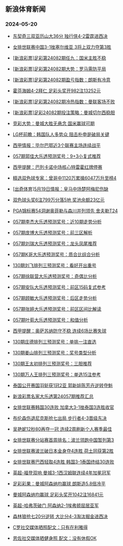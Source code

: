 ## 新浪体育新闻 
### 2024-05-20

+ [东契奇三双亚历山大36分 独行侠4-2雷霆进西决](https://sports.sina.com.cn/basketball/nba/2024-05-19/doc-inavtrut7588399.shtml)

+ [女排世联赛中国3-1挫塞尔维亚 3将上双力夺第3胜](https://sports.sina.com.cn/others/volleyball/2024-05-19/doc-inavsurc8008830.shtml)

+ [[新浪彩票]足彩第24082期任九：国米主胜不稳](https://sports.sina.com.cn/l/2024-05-19/doc-inavsizq6881254.shtml)

+ [[新浪彩票]足彩第24082期大势：罗马需防平局](https://sports.sina.com.cn/l/2024-05-19/doc-inavsizi8220348.shtml)

+ [[新浪彩票]足彩第24082期盈亏指数：朗斯有冷意](https://sports.sina.com.cn/l/2024-05-19/doc-inavsizq6881821.shtml)

+ [霍芬海姆4-2拜仁 足彩头奖开982注13252元](https://sports.sina.com.cn/l/2024-05-19/doc-inavtffe6455934.shtml)

+ [[新浪彩票]足彩第24082期冷热指数：曼联客场不败](https://sports.sina.com.cn/l/2024-05-19/doc-inavtrut7591289.shtml)

+ [[新浪彩票]足彩24082期投注策略：曼城切尔西稳胆](https://sports.sina.com.cn/l/2024-05-19/doc-inavsizq6881594.shtml)

+ [竞彩大势：曼城大胜无悬念 国米赢球可期](https://sports.sina.com.cn/l/2024-05-19/doc-inavtffe6457127.shtml)

+ [LG杯前瞻：韩国队人多势众 阻击朴申是破局关键](https://sports.sina.com.cn/go/2024-05-19/doc-inavsqin6769378.shtml)

+ [西甲情报：毕尔巴鄂近3个联赛主场连续战平](https://sports.sina.com.cn/l/2024-05-19/doc-inavtruy6263512.shtml)

+ [057期郭佳大乐透预测奖号：9+3小复式推荐](https://sports.sina.com.cn/l/2024-05-19/doc-inavtruy6267584.shtml)

+ [西甲提醒：巴列卡诺中场核心特雷霍红牌停赛](https://sports.sina.com.cn/l/2024-05-19/doc-inavsizq6887165.shtml)

+ [精选双色球专家：曾哥中1120万累擒6047万升至榜4](https://sports.sina.com.cn/l/2024-05-19/doc-inavtrut7594000.shtml)

+ [[出奇体育]5月19日情报：皇马中场楚阿梅尼伤缺](https://sports.sina.com.cn/l/2024-05-19/doc-inavtwar7500869.shtml)

+ [双色球头奖6注799万分落5地 奖池余额23亿元](https://sports.sina.com.cn/l/2024-05-19/doc-inavuthf7077151.shtml)

+ [PGA锦标赛54洞谢奥菲勒与森川并列领先 舍夫勒T24](https://sports.sina.com.cn/golf/pgatour/2024-05-19/doc-inavtmnv7673059.shtml)

+ [057期李杰大乐透预测奖号：近10期走势分析](https://sports.sina.com.cn/l/2024-05-19/doc-inavtrut7606877.shtml)

+ [057期庞博大乐透预测奖号：前三区解析](https://sports.sina.com.cn/l/2024-05-19/doc-inavtruy6267933.shtml)

+ [057期刘瑞大乐透预测奖号：龙头凤尾推荐](https://sports.sina.com.cn/l/2024-05-19/doc-inavtrut7606505.shtml)

+ [057期K哥大乐透预测奖号：质合比综合分析](https://sports.sina.com.cn/l/2024-05-19/doc-inavtrut7608150.shtml)

+ [130期刘飞排列三预测奖号：看好开出重号](https://sports.sina.com.cn/l/2024-05-19/doc-inavtwar7503979.shtml)

+ [057期徐联营大乐透预测奖号：奇偶比分析](https://sports.sina.com.cn/l/2024-05-19/doc-inavtruy6267799.shtml)

+ [057期安队大乐透预测奖号：前区15码复式参考](https://sports.sina.com.cn/l/2024-05-19/doc-inavtrut7608306.shtml)

+ [057期顾敏大乐透预测奖号：后区走势分析](https://sports.sina.com.cn/l/2024-05-19/doc-inavtrut7606642.shtml)

+ [057期张婷大乐透预测奖号：前区区间比解读](https://sports.sina.com.cn/l/2024-05-19/doc-inavtrut7607926.shtml)

+ [057期叶荀大乐透预测奖号：和值分析](https://sports.sina.com.cn/l/2024-05-19/doc-inavtruy6268241.shtml)

+ [西甲提醒：奥萨苏纳防守不稳 连续6场比赛失球](https://sports.sina.com.cn/l/2024-05-19/doc-inavsizi8226445.shtml)

+ [130期庄德排列三预测奖号：单挑一注直选](https://sports.sina.com.cn/l/2024-05-19/doc-inavtwaw6163820.shtml)

+ [130期姜山排列三预测奖号：奖号类型分析](https://sports.sina.com.cn/l/2024-05-19/doc-inavtwar7504133.shtml)

+ [130期王太初排列三预测奖号：三胆推荐](https://sports.sina.com.cn/l/2024-05-19/doc-inavtwar7503211.shtml)

+ [130期万人王排列三预测奖号：单选15注参考](https://sports.sina.com.cn/l/2024-05-19/doc-inavtwar7503063.shtml)

+ [泰国公开赛国羽斩获1冠2亚 郭新娃陈芳卉逆转夺魁](https://sports.sina.com.cn/others/badmin/2024-05-19/doc-inavuhss5960795.shtml)

+ [新浪彩票名家大乐透第24057期推荐汇总](https://sports.sina.com.cn/l/2024-05-19/doc-inavtrut7609612.shtml)

+ [女排世联赛韩国30连败 加拿大3-1挫泰国3连胜收官](https://sports.sina.com.cn/others/volleyball/2024-05-19/doc-inavtmnv7708206.shtml)

+ [布伦森伤退尼克斯抢七出局 步行者4-3晋级东决](https://sports.sina.com.cn/basketball/nba/2024-05-20/doc-inavvkee5431056.shtml)

+ [吴艳妮12秒80再夺一冠 连续2周刷新个人赛季最佳](https://sports.sina.com.cn/others/athletics/2024-05-19/doc-inavuaku6052175.shtml)

+ [女排世联赛分站赛首周排名：波兰领跑中国暂列第3](https://sports.sina.com.cn/others/volleyball/2024-05-20/doc-inavvqmv6650823.shtml)

+ [女排世联赛波兰破日本金身夺4连胜 荷土同获第2胜](https://sports.sina.com.cn/others/volleyball/2024-05-20/doc-inavvkee5429427.shtml)

+ [女排世联赛巴西轻取4连胜 韩国3-1泰国终结30连败](https://sports.sina.com.cn/others/volleyball/2024-05-20/doc-inavvqna5303649.shtml)

+ [英超-福登双响 曼城3-1西汉姆联连续4年加冕冠军](https://sports.sina.com.cn/g/pl/2024-05-20/doc-inavvqmv6674800.shtml)

+ [足彩彩果：曼城阿森纳均赢球 朗斯造5.8倍冷平](https://sports.sina.com.cn/l/2024-05-20/doc-inavvqmv6666065.shtml)

+ [曼城阿森纳均赢球 足彩头奖开1042注16841元](https://sports.sina.com.cn/l/2024-05-20/doc-inavvqmv6666065.shtml)

+ [英超-哈弗茨破门 阿森纳2-1埃弗顿屈居亚军](https://sports.sina.com.cn/g/pl/2024-05-20/doc-inavvqmv6679210.shtml)

+ [森林狼抢七20分逆转 大比分4-3淘汰掘金进西决](https://sports.sina.com.cn/basketball/nba/2024-05-20/doc-inavvutt6608332.shtml)

+ [C罗社交媒体晒照配文：只有在利雅得](https://sports.sina.com.cn/g/pl/2024-05-20/doc-inavvuty5221705.shtml)

+ [恩佐社交媒体晒健身照 配文：没有休假OK](https://sports.sina.com.cn/g/pl/2024-05-20/doc-inavvuty5222661.shtml)

